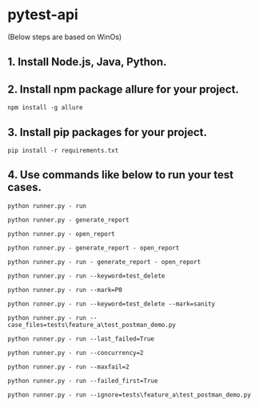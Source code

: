 # pytest-api

(Below steps are based on WinOs)

## 1. Install Node.js, Java, Python.

## 2. Install npm package allure for your project.

```commandline
npm install -g allure
```

## 3. Install pip packages for your project.

```commandline
pip install -r requirements.txt
```

## 4. Use commands like below to run your test cases.

```commandline
python runner.py - run

python runner.py - generate_report

python runner.py - open_report

python runner.py - generate_report - open_report

python runner.py - run - generate_report - open_report

python runner.py - run --keyword=test_delete

python runner.py - run --mark=P0

python runner.py - run --keyword=test_delete --mark=sanity

python runner.py - run --case_files=tests\feature_a\test_postman_demo.py

python runner.py - run --last_failed=True

python runner.py - run --concurrency=2

python runner.py - run --maxfail=2

python runner.py - run --failed_first=True

python runner.py - run --ignore=tests\feature_a\test_postman_demo.py
```